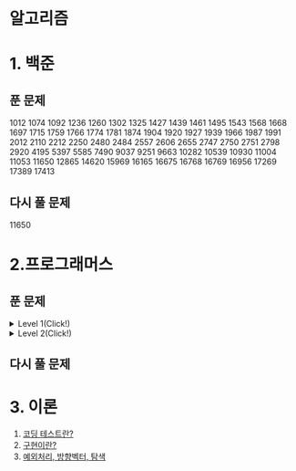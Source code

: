 # 알고리즘

# 1. 백준

## 푼 문제

1012 1074 1092 1236 1260 1302 1325 1427 1439 1461 1495 1543 1568 1668 1697 1715 1759 1766 1774 1781 1874 1904 1920 1927 1939 1966 1987 1991 2012 2110 2212 2250 2480 2484 2557 2606 2655 2747 2750 2751 2798 2920 4195 5397 5585 7490 9037 9251 9663 10282 10539 10930 11004 11053 11650 12865 14620 15969 16165 16675 16768 16769 16956 17269 17389 17413

## 다시 풀 문제

11650

# 2.프로그래머스

## 푼 문제
<details>
<summary> Level 1(Click!)</summary>
 <div markdown="1">  

    ****[로또의 최고 순위와 최저 순위2021 Dev-Matching: 웹 백엔드 개발자(상반기)**** 
    **9139명 완료**](https://programmers.co.kr/learn/courses/30/lessons/77484)

    ****[키패드 누르기2020 카카오 인턴십**** 
    **12613명 완료**](https://programmers.co.kr/learn/courses/30/lessons/67256)

    ****[크레인 인형뽑기 게임2019 카카오 개발자 겨울 인턴십**** 
    **20903명 완료**](https://programmers.co.kr/learn/courses/30/lessons/64061)

    ****[음양 더하기월간 코드 챌린지 시즌2**** 
    **9787명 완료**](https://programmers.co.kr/learn/courses/30/lessons/76501)

    ****[내적월간 코드 챌린지 시즌1**** 
    **12818명 완료**](https://programmers.co.kr/learn/courses/30/lessons/70128)

    ****[소수 만들기Summer/Winter Coding(~2018)**** 
    **11269명 완료**](https://programmers.co.kr/learn/courses/30/lessons/12977)

    ****[완주하지 못한 선수해시**** 
    **50817명 완료**](https://programmers.co.kr/learn/courses/30/lessons/42576)

    ****[K번째수정렬**** 
    **46145명 완료**](https://programmers.co.kr/learn/courses/30/lessons/42748)

    ****[모의고사완전탐색**** 
    **35807명 완료**](https://programmers.co.kr/learn/courses/30/lessons/42840)

    ****[체육복탐욕법(Greedy)**** 
    **25648명 완료**](https://programmers.co.kr/learn/courses/30/lessons/42862)

    ****[폰켓몬찾아라 프로그래밍 마에스터**** 
    **11197명 완료**](https://programmers.co.kr/learn/courses/30/lessons/1845)

    ****[실패율2019 KAKAO BLIND RECRUITMENT**** 
    **14629명 완료**](https://programmers.co.kr/learn/courses/30/lessons/42889)

    ****[약수의 개수와 덧셈월간 코드 챌린지 시즌2**** 
    **5825명 완료**](https://programmers.co.kr/learn/courses/30/lessons/77884)

    ****[3진법 뒤집기월간 코드 챌린지 시즌1**** 
    **10370명 완료**](https://programmers.co.kr/learn/courses/30/lessons/68935)

    ****[예산Summer/Winter Coding(~2018)**** 
    **14606명 완료**](https://programmers.co.kr/learn/courses/30/lessons/12982)

    ****[두 개 뽑아서 더하기월간 코드 챌린지 시즌1**** 
    **19379명 완료**](https://programmers.co.kr/learn/courses/30/lessons/68644)

    ****[2016년연습문제**** 
    **25103명 완료**](https://programmers.co.kr/learn/courses/30/lessons/12901)

    ****[[1차] 비밀지도2018 KAKAO BLIND RECRUITMENT**** 
    **14006명 완료**](https://programmers.co.kr/learn/courses/30/lessons/17681)

    ****[가운데 글자 가져오기연습문제**** 
    **32898명 완료**](https://programmers.co.kr/learn/courses/30/lessons/12903)

    ****[같은 숫자는 싫어연습문제**** 
    **23916명 완료**](https://programmers.co.kr/learn/courses/30/lessons/12906)

    ****[나누어 떨어지는 숫자 배열연습문제**** 
    **23620명 완료**](https://programmers.co.kr/learn/courses/30/lessons/12910)

    ****[두 정수 사이의 합연습문제**** 
    **29540명 완료**](https://programmers.co.kr/learn/courses/30/lessons/12912)

    ****[문자열 내 마음대로 정렬하기연습문제**** 
    **16594명 완료**](https://programmers.co.kr/learn/courses/30/lessons/12915)

    ****[문자열 내 p와 y의 개수연습문제**** 
    **23314명 완료**](https://programmers.co.kr/learn/courses/30/lessons/12916)

    ****[문자열 내림차순으로 배치하기연습문제**** 
    **20744명 완료**](https://programmers.co.kr/learn/courses/30/lessons/12917)

    ****[문자열 다루기 기본연습문제**** 
    **23846명 완료**](https://programmers.co.kr/learn/courses/30/lessons/12918)

    ****[서울에서 김서방 찾기연습문제**** 
    **26615명 완료**](https://programmers.co.kr/learn/courses/30/lessons/12919)

    ****[수박수박수박수박수박수?연습문제**** 
    **28179명 완료**](https://programmers.co.kr/learn/courses/30/lessons/12922)

    ****[문자열을 정수로 바꾸기연습문제**** 
    **25768명 완료**](https://programmers.co.kr/learn/courses/30/lessons/12925)

    ****[시저 암호연습문제**** 
    **16462명 완료**](https://programmers.co.kr/learn/courses/30/lessons/12926)

    ****[약수의 합연습문제**** 
    **24018명 완료**](https://programmers.co.kr/learn/courses/30/lessons/12928)

    ****[자릿수 더하기연습문제**** 
    **19647명 완료**](https://programmers.co.kr/learn/courses/30/lessons/12931)

    ****[자연수 뒤집어 배열로 만들기연습문제**** 
    **17816명 완료**](https://programmers.co.kr/learn/courses/30/lessons/12932)

    ****[정수 내림차순으로 배치하기연습문제**** 
    **16246명 완료**](https://programmers.co.kr/learn/courses/30/lessons/12933)

    ****[정수 제곱근 판별연습문제**** 
    **17558명 완료**](https://programmers.co.kr/learn/courses/30/lessons/12934)

    ****[제일 작은 수 제거하기연습문제**** 
    **17300명 완료**](https://programmers.co.kr/learn/courses/30/lessons/12935)

    ****[짝수와 홀수연습문제**** 
    **26031명 완료**](https://programmers.co.kr/learn/courses/30/lessons/12937)

    ****[콜라츠 추측연습문제**** 
    **18319명 완료**](https://programmers.co.kr/learn/courses/30/lessons/12943)

    ****[평균 구하기연습문제**** 
    **26285명 완료**](https://programmers.co.kr/learn/courses/30/lessons/12944)

    ****[하샤드 수연습문제**** 
    **19089명 완료**](https://programmers.co.kr/learn/courses/30/lessons/12947)

    ****[핸드폰 번호 가리기연습문제**** 
    **21812명 완료**](https://programmers.co.kr/learn/courses/30/lessons/12948)

    ****[행렬의 덧셈연습문제**** 
    **17664명 완료**](https://programmers.co.kr/learn/courses/30/lessons/12950)

    ****[x만큼 간격이 있는 n개의 숫자연습문제**** 
    **18398명 완료**](https://programmers.co.kr/learn/courses/30/lessons/12954)

    ****[직사각형 별찍기연습문제**** 
    **19837명 완료**](https://programmers.co.kr/learn/courses/30/lessons/12969)
</div>
</details>
<details>
<summary> Level 2(Click!)</summary>
 <div markdown="1">  

    ****[문자열 압축2020 KAKAO BLIND RECRUITMENT** 
    **14640명 완료**](https://programmers.co.kr/learn/courses/30/lessons/60057)

    ****[오픈채팅방2019 KAKAO BLIND RECRUITMENT** 
    **13230명 완료**](https://programmers.co.kr/learn/courses/30/lessons/42888)

    ****[124 나라의 숫자연습문제** 
    **14805명 완료**](https://programmers.co.kr/learn/courses/30/lessons/12899)

    ****[기능개발스택/큐** 
    **27834명 완료**](https://programmers.co.kr/learn/courses/30/lessons/42586)

    ****[타겟 넘버깊이/너비 우선 탐색(DFS/BFS)** 
    **21889명 완료**](https://programmers.co.kr/learn/courses/30/lessons/43165)

    ****[메뉴 리뉴얼2021 KAKAO BLIND RECRUITMENT** 
    **5689명 완료**](https://programmers.co.kr/learn/courses/30/lessons/72411)

    ****[괄호 변환2020 KAKAO BLIND RECRUITMENT** 
    **9899명 완료**](https://programmers.co.kr/learn/courses/30/lessons/60058)
</div>
</details>

## 다시 풀 문제

# 3. 이론

1. [코딩 테스트란?](https://github.com/RyuJungSik/Algorithm/blob/master/%EC%9D%B4%EB%A1%A0/01%20%EC%BD%94%EB%94%A9%20%ED%85%8C%EC%8A%A4%ED%8A%B8%EB%9E%80.md)
2. [구현이란?](https://github.com/RyuJungSik/Algorithm/blob/master/%EC%9D%B4%EB%A1%A0/01%20%EC%BD%94%EB%94%A9%20%ED%85%8C%EC%8A%A4%ED%8A%B8%EB%9E%80.md)
3. [예외처리, 방향벡터, 탐색](https://github.com/RyuJungSik/Algorithm/blob/master/%EC%9D%B4%EB%A1%A0/03%20%EC%98%88%EC%99%B8%EC%B2%98%EB%A6%AC%2C%EB%B0%A9%ED%96%A5%EB%B2%A1%ED%84%B0%2C%ED%83%90%EC%83%89.md)
